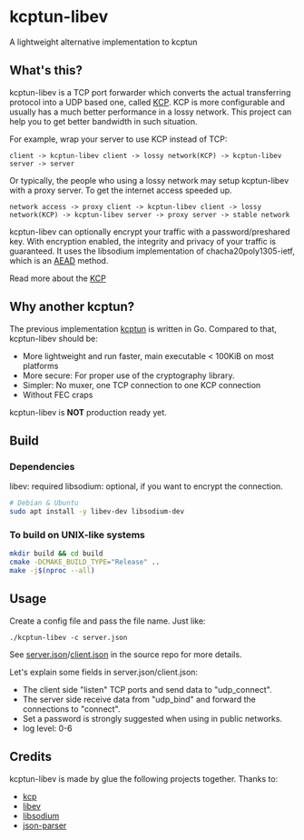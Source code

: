 # kcptun-libev
A lightweight alternative implementation to kcptun

## What's this?
kcptun-libev is a TCP port forwarder which converts the actual transferring protocol into a UDP based one, called [KCP](https://github.com/skywind3000/kcp).
KCP is more configurable and usually has a much better performance in a lossy network. This project can help you to get better bandwidth in such situation.

For example, wrap your server to use KCP instead of TCP:
```
client -> kcptun-libev client -> lossy network(KCP) -> kcptun-libev server -> server
```

Or typically, the people who using a lossy network may setup kcptun-libev with a proxy server. To get the internet access speeded up.
```
network access -> proxy client -> kcptun-libev client -> lossy network(KCP) -> kcptun-libev server -> proxy server -> stable network
```

kcptun-libev can optionally encrypt your traffic with a password/preshared key. With encryption enabled, the integrity and privacy of your traffic is guaranteed. It uses the libsodium implementation of chacha20poly1305-ietf, which is an [AEAD](https://en.wikipedia.org/wiki/Authenticated_encryption) method.

Read more about the [KCP](https://github.com/skywind3000/kcp/blob/master/README.en.md)

## Why another kcptun?
The previous implementation [kcptun](https://github.com/xtaci/kcptun) is written in Go.
Compared to that, kcptun-libev should be:
- More lightweight and run faster, main executable < 100KiB on most platforms
- More secure: For proper use of the cryptography library.
- Simpler: No muxer, one TCP connection to one KCP connection
- Without FEC craps

kcptun-libev is **NOT** production ready yet.

## Build
### Dependencies
libev: required
libsodium: optional, if you want to encrypt the connection.

```sh
# Debian & Ubuntu
sudo apt install -y libev-dev libsodium-dev
```

### To build on UNIX-like systems
```sh
mkdir build && cd build
cmake -DCMAKE_BUILD_TYPE="Release" ..
make -j$(nproc --all)
```

## Usage
Create a config file and pass the file name. Just like:
```
./kcptun-libev -c server.json
```
See [server.json](server.json)/[client.json](client.json) in the source repo for more details.

Let's explain some fields in server.json/client.json:
- The client side "listen" TCP ports and send data to "udp_connect".
- The server side receive data from "udp_bind" and forward the connections to "connect".
- Set a password is strongly suggested when using in public networks.
- log level: 0-6

## Credits
kcptun-libev is made by glue the following projects together. Thanks to:
- [kcp](https://github.com/skywind3000/kcp)
- [libev](http://software.schmorp.de/pkg/libev.html)
- [libsodium](https://github.com/jedisct1/libsodium)
- [json-parser](https://github.com/udp/json-parser)
